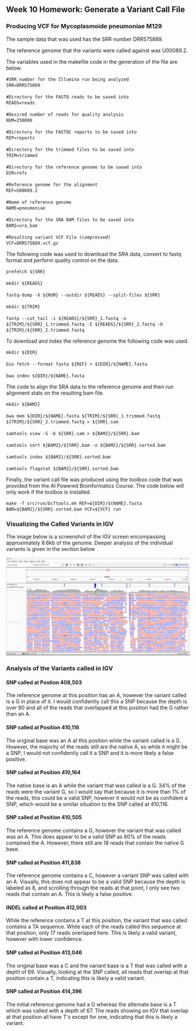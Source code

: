 ## Week 10 Homework: Generate a Variant Call File

### Producing VCF for Mycoplasmoide pneumoniae M129

The sample data that was used has the SRR number DRR575889.

The reference genome that the variants were called against was U00089.2.

The variables used in the makefile code in the generation of the file are below.

```
#SRR number for the Illumina run being analyzed
SRR=DRR575889

#Directory for the FASTQ reads to be saved into
READS=reads

#Desired number of reads for quality analysis 
NUM=250000

#Directory for the FASTQC reports to be saved into
REP=reports

#Directory for the trimmed files to be saved into
TRIM=trimmed

#Directory for the reference genome to be saved into
DIR=refs

#Reference genome for the alignment
REF=U00089.2

#Name of reference genome
NAME=pneumoniae

#Directory for the SRA BAM files to be saved into
BAM2=sra_bam

#Resulting variant VCF File (compressed)
VCF=DRR575889.vcf.gz
```
The following code was used to download the SRA data, convert to fastq format and perform quality control on the data.

```
prefetch ${SRR}

mkdir ${READS}

fastq-dump -X ${NUM} --outdir ${READS} --split-files ${SRR}

mkdir ${TRIM}

fastp --cut_tail -i ${READS}/${SRR}_1.fastq -o ${TRIM}/${SRR}_1.trimmed.fastq -I ${READS}/${SRR}_2.fastq -O ${TRIM}/${SRR}_2.trimmed.fastq
```

To download and index the reference genome the following code was used.

```
mkdir ${DIR}

bio fetch --format fasta ${REF} > ${DIR}/${NAME}.fasta

bwa index ${DIR}/${NAME}.fasta
```

The code to align the SRA data to the reference genome and then run alignment stats on the resulting bam file.

```
mkdir ${BAM2}

bwa mem ${DIR}/${NAME}.fasta ${TRIM}/${SRR}_1.trimmed.fastq ${TRIM}/${SRR}_2.trimmed.fastq > ${SRR}.sam

samtools view -S -b ${SRR}.sam > ${BAM2}/${SRR}.bam

samtools sort ${BAM2}/${SRR}.bam -o ${BAM2}/${SRR}.sorted.bam

samtools index ${BAM2}/${SRR}.sorted.bam

samtools flagstat ${BAM2}/${SRR}.sorted.bam
```

Finally, the variant call file was produced using the toolbox code that was provided from the AI Powered Bioinformatics Course. The code below will only work if the toolbox is installed.

```
make -f src/run/bcftools.mk REF=${DIR}/${NAME}.fasta BAM=${BAM2}/${SRR}.sorted.bam VCF=${VCF} run
```
### Visualizing the Called Variants in IGV

The image below is a screenshot of the IGV screen encompassing approximately 8.6kb of the genome. Deeper analysis of the individual variants is given in the section below

![Variants Called in an 8.6kb Window IGV visualization](Week10/vcf_visualization_8.6kb_overview.png)

### Analysis of the Variants called in IGV

#### SNP called at Postion 408,503

The reference genome at this position has an A, however the variant called is a G in place of it. I would confidently call this a SNP because the depth is over 90 and all of the reads that overlapped at this position had the G rather than an A. 

#### SNP called at Position 410,116

The original base was an A at this position while the variant called is a G. However, the majority of the reads still are the native A, so while it might be a SNP, I would not confidently call it a SNP and it is more likely a false positive. 

#### SNP called at Position 410,164

The native base is an A while the variant that was called is a G. 34% of the reads were the variant G, so I would say that because it is more than 1% of the reads, this could be a valid SNP, however it would not be as confident a SNP, which would be a similar situation to the SNP called at 410,116. 

#### SNP called at Position 410,505

The reference genome contains a G, however the variant that was called was an A. This does appear to be a valid SNP as 80% of the reads contained the A. However, there still are 18 reads that contain the native G base. 

#### SNP called at Position 411,838

The reference genome contains a C, however a variant SNP was called with an A. Visually, this does not appear to be a valid SNP because the depth is labeled as 8, and scrolling through the reads at that point, I only see two reads that contain an A. This is likely a false positive. 

#### INDEL called at Position 412,003

While the reference contains a T at this position, the variant that was called contains a TA sequence. While each of the reads called this sequence at that position, only 17 reads overlaped here. This is likely a valid variant, however with lower confidence.

#### SNP called at Position 413,046

The original base was a C and the variant base is a T that was called with a depth of 69. Visually, looking at the SNP called, all reads that overlap at that position contain a T, indicating this is likely a valid variant.

#### SNP called at Position 414,396

The initial reference genome had a G whereas the alternate base is a T which was called with a depth of 67. The reads showing on IGV that overlap at that position all have T's except for one, indicating that this is likely a variant. 

